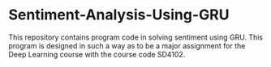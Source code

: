 # Sentiment-Analysis-Using-GRU
This repository contains program code in solving sentiment using GRU. This program is designed in such a way as to be a major assignment for the Deep Learning course with the course code SD4102.

